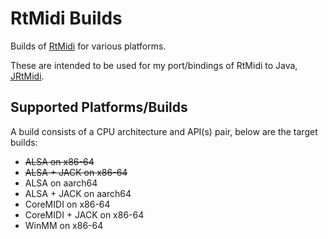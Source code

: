 # RtMidi Builds

Builds of [RtMidi](https://github.com/thestk/rtmidi) for various platforms.

These are intended to be used for my port/bindings of RtMidi to Java,
[JRtMidi](https://github.com/basshelal/JRtMidi).

## Supported Platforms/Builds

A build consists of a CPU architecture and API(s) pair, below are the 
target builds:

* ~~ALSA on x86-64~~
* ~~ALSA + JACK on x86-64~~
* ALSA on aarch64
* ALSA + JACK on aarch64
* CoreMIDI on x86-64
* CoreMIDI + JACK on x86-64
* WinMM on x86-64